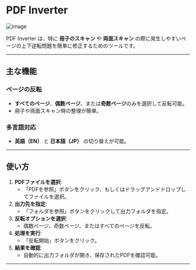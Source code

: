 # PDF Inverter
![image](https://github.com/user-attachments/assets/d9789f8c-338e-4550-9108-ceb2690f432e)

PDF Inverter は、特に **冊子のスキャン** や **両面スキャン** の際に発生しやすいページの上下逆転問題を簡単に修正するためのツールです。

---

## 主な機能

### ページの反転
- **すべてのページ**、**偶数ページ**、または**奇数ページ**のみを選択して反転可能。
- 冊子や両面スキャン時の整理が簡単。

### 多言語対応
- **英語（EN）** と **日本語（JP）** の切り替えが可能。

---

## 使い方

1. **PDFファイルを選択**:
   - 「PDFを参照」ボタンをクリック、もしくはドラッグアンドドロップしてファイルを選択。
2. **出力先を指定**:
   - 「フォルダを参照」ボタンをクリックして出力フォルダを指定。
3. **反転オプションを選択**:
   - 偶数ページ、奇数ページ、またはすべてのページを反転。
4. **処理を実行**:
   - 「反転開始」ボタンをクリック。
5. **結果を確認**:
   - 自動的に出力フォルダが開き、保存されたPDFを確認可能。

---
